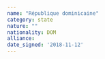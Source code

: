 ```yaml
---
name: "République dominicaine"
category: state
nature: ""
nationality: DOM
alliance: 
date_signed: '2018-11-12'
---
```

    